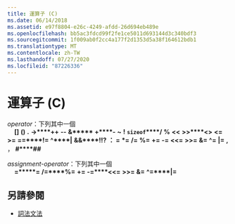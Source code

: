 ```yaml
---
title: 運算子 (C)
ms.date: 06/14/2018
ms.assetid: e97f8804-e26c-4249-afdd-26d694eb489e
ms.openlocfilehash: bb5ac3fdcd99f2fe1ce5011d693144d3c340bdf3
ms.sourcegitcommit: 1f009ab0f2cc4a177f2d1353d5a38f164612bdb1
ms.translationtype: MT
ms.contentlocale: zh-TW
ms.lasthandoff: 07/27/2020
ms.locfileid: "87226336"
---
```

# <a name="operators-c"></a>運算子 (C)

*operator*：下列其中一個<br/>
&nbsp;&nbsp;&nbsp;&nbsp;**[]** **()** **.** **->****++** **--** **&****&#42;** **+****-** **~** **!**   **`sizeof`****/** **%** **\<\<** **>>****\<>** **\<=** **>=** **==****!=** **^****&#124;** **&&****!!?** **： =** **&#42;=** **/=** **%=** **+=** **-=** **\<\<=** **>>=** **&=** **^=** **&#124;=** **,** ， **#****##**

*assignment-operator*：下列其中一個<br/>
&nbsp;&nbsp;&nbsp;&nbsp;**=****&#42;=** **/=****%=** **+=** **-=****\<\<=** **>>=** **&=** **^=****&#124;=**

## <a name="see-also"></a>另請參閱

- [詞法文法](../c-language/lexical-grammar.md)
